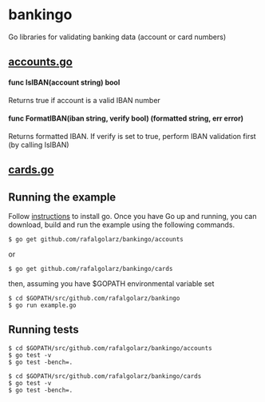 # bankingo
Go libraries for validating banking data (account or card numbers)

## [accounts.go](https://github.com/rafalgolarz/bankingo/blob/master/accounts/accounts.go)

#### func IsIBAN(account string) bool

Returns true if account is a valid IBAN number
#### func FormatIBAN(iban string, verify bool) (formatted string, err error)

Returns formatted IBAN.
If verify is set to true, perform IBAN validation first (by calling IsIBAN)

## [cards.go](https://github.com/rafalgolarz/bankingo/blob/master/cards/cards.go)

## Running the example

Follow [instructions](https://golang.org/doc/install) to install go.
Once you have Go up and running, you can download, build and run the example using the following commands.

    $ go get github.com/rafalgolarz/bankingo/accounts

or

    $ go get github.com/rafalgolarz/bankingo/cards

then, assuming you have $GOPATH environmental variable set

    $ cd $GOPATH/src/github.com/rafalgolarz/bankingo
    $ go run example.go
    
## Running tests

    $ cd $GOPATH/src/github.com/rafalgolarz/bankingo/accounts
    $ go test -v
    $ go test -bench=.
    
    $ cd $GOPATH/src/github.com/rafalgolarz/bankingo/cards
    $ go test -v
    $ go test -bench=.
    
